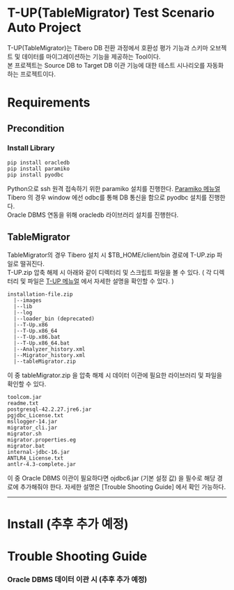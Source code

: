 # T-UP(TableMigrator) Test Scenario Auto Project

T-UP(TableMigrator)는 Tibero DB 전환 과정에서 호환성 평가 기능과 스키마 오브젝트 및 데이터를 마이그레이션하는 기능을 제공하는 Tool이다. </br>
본 프로젝트는 Source DB to Target DB 이관 기능에 대한 테스트 시나리오를 자동화하는 프로젝트이다.

# Requirements

## Precondition

### Install Library

```
pip install oracledb
pip install paramiko
pip install pyodbc
```

Python으로 ssh 원격 접속하기 위한 paramiko 설치를 진행한다. [Paramiko 메뉴얼] </br>
Tibero 의 경우 window 에선 odbc를 통해 DB 통신을 함으로 pyodbc 설치를 진행한다. </br>
Oracle DBMS 연동을 위해 oracledb 라이브러리 설치를 진행한다. </br>


## TableMigrator

TableMigrator의 경우 Tibero 설치 시 $TB_HOME/client/bin 경로에 T-UP.zip 파일로 떨궈진다.</br>
T-UP.zip 압축 해제 시 아래와 같이 디렉터리 및 스크립트 파일을 볼 수 있다. ( 각 디렉터리 및 파일은 [T-UP 메뉴얼] 에서 자세한 설명을 확인할 수 있다. ) </br>


```
installation-file.zip
  |--images
  |--lib
  |--log
  |--loader_bin (deprecated)
  |--T-Up.x86
  |--T-Up.x86_64
  |--T-Up.x86.bat
  |--T-Up.x86_64.bat
  |--Analyzer_history.xml
  |--Migrator_history.xml
  |--tableMigrator.zip
```

이 중 tableMigrator.zip 을 압축 해제 시 데이터 이관에 필요한 라이브러리 및 파일을 확인할 수 있다. </br>

```
toolcom.jar 
readme.txt 
postgresql-42.2.27.jre6.jar 
pgjdbc_License.txt 
msllogger-14.jar 
migrator_cli.jar 
migrator.sh 
migrator.properties.eg 
migrator.bat 
internal-jdbc-16.jar 
ANTLR4_License.txt 
antlr-4.3-complete.jar
```

이 중 Oracle DBMS 이관이 필요하다면 ojdbc6.jar (기본 설정 값) 을 필수로 해당 경로에 추가해줘야 한다. 자세한 설명은 [Trouble Shooting Guide] 에서 확인 가능하다. </br>

---


# Install (추후 추가 예정)

# Trouble Shooting Guide

### Oracle DBMS 데이터 이관 시 (추후 추가 예정)
[T-UP 메뉴얼]: https://technet.tmax.co.kr/ko/front/download/findDownloadList.do
[Paramiko 메뉴얼]: https://www.paramiko.org/installing.html
